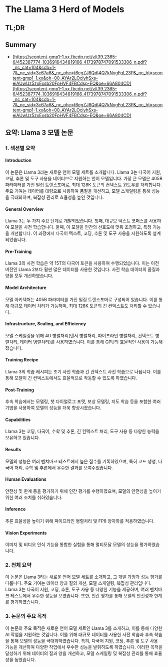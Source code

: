 # The Llama 3 Herd of Models
## TL;DR
## Summary
- [https://scontent-gmp1-1.xx.fbcdn.net/v/t39.2365-6/452387774_1036916434819166_4173978747091533306_n.pdf?_nc_cat=104&ccb=1-7&_nc_sid=3c67a6&_nc_ohc=t6egZJ8QdI4Q7kNvgFqL23P&_nc_ht=scontent-gmp1-1.xx&oh=00_AYAr2LOciyhSxs-eiAUwUz5zxExsb20FpHVF4FBCdsp-EQ&oe=66A804CD](https://scontent-gmp1-1.xx.fbcdn.net/v/t39.2365-6/452387774_1036916434819166_4173978747091533306_n.pdf?_nc_cat=104&ccb=1-7&_nc_sid=3c67a6&_nc_ohc=t6egZJ8QdI4Q7kNvgFqL23P&_nc_ht=scontent-gmp1-1.xx&oh=00_AYAr2LOciyhSxs-eiAUwUz5zxExsb20FpHVF4FBCdsp-EQ&oe=66A804CD)

## 요약: Llama 3 모델 논문

### 1. 섹션별 요약

#### Introduction
이 논문은 Llama 3라는 새로운 언어 모델 세트를 소개합니다. Llama 3는 다국어 지원, 코딩, 추론 및 도구 사용을 네이티브로 지원하는 언어 모델입니다. 가장 큰 모델은 405B 파라미터를 가진 밀집 트랜스포머로, 최대 128K 토큰의 컨텍스트 윈도우를 처리합니다. 주요 기여는 데이터를 대량으로 사용하여 품질을 개선하고, 모델 스케일링을 통해 성능을 극대화하며, 복잡성 관리로 효율성을 높인 것입니다.

#### General Overview
Llama 3는 두 가지 주요 단계로 개발되었습니다. 첫째, 대규모 텍스트 코퍼스를 사용하여 모델을 사전 학습합니다. 둘째, 이 모델을 인간의 선호도에 맞춰 조정하고, 특정 기능을 개선합니다. 이 과정에서 다국어 텍스트, 코딩, 추론 및 도구 사용을 지원하도록 설계되었습니다.

#### Pre-Training
Llama 3의 사전 학습은 약 15T의 다국어 토큰을 사용하여 수행되었습니다. 이는 이전 버전인 Llama 2보다 훨씬 많은 데이터를 사용한 것입니다. 사전 학습 데이터의 품질과 양을 모두 개선하였습니다.

#### Model Architecture
모델 아키텍처는 405B 파라미터를 가진 밀집 트랜스포머로 구성되어 있습니다. 이를 통해 대규모 데이터 처리가 가능하며, 최대 128K 토큰의 긴 컨텍스트도 처리할 수 있습니다.

#### Infrastructure, Scaling, and Efficiency
모델 스케일링을 위해 4D 병렬처리(텐서 병렬처리, 파이프라인 병렬처리, 컨텍스트 병렬처리, 데이터 병렬처리)를 사용하였습니다. 이를 통해 GPU의 효율적인 사용이 가능해졌습니다.

#### Training Recipe
Llama 3의 학습 레시피는 초기 사전 학습과 긴 컨텍스트 사전 학습으로 나뉩니다. 이를 통해 모델이 긴 컨텍스트에서도 효율적으로 작동할 수 있도록 하였습니다.

#### Post-Training
후속 학습에서는 모델링, 챗 다이얼로그 포맷, 보상 모델링, 지도 학습 등을 포함한 여러 기법을 사용하여 모델의 성능을 더욱 향상시켰습니다.

#### Capabilities
Llama 3는 코딩, 다국어, 수학 및 추론, 긴 컨텍스트 처리, 도구 사용 등 다양한 능력을 보유하고 있습니다.

#### Results
모델의 성능은 여러 벤치마크 테스트에서 높은 점수를 기록하였으며, 특히 코드 생성, 다국어 처리, 수학 및 추론에서 우수한 결과를 보여주었습니다.

#### Human Evaluations
안전성 및 한계 등을 평가하기 위해 인간 평가를 수행하였으며, 모델의 안전성을 높이기 위한 여러 조치를 취하였습니다.

#### Inference
추론 효율성을 높이기 위해 파이프라인 병렬처리 및 FP8 양자화를 적용하였습니다.

#### Vision Experiments
이미지 및 비디오 인식 기능을 통합한 실험을 통해 멀티모달 모델의 성능을 평가하였습니다.

### 2. 전체 요약
이 논문은 Llama 3라는 새로운 언어 모델 세트를 소개하고, 그 개발 과정과 성능 평가를 다룹니다. 주요 기여는 데이터 양과 질의 개선, 모델 스케일링, 복잡성 관리입니다. Llama 3는 다국어 지원, 코딩, 추론, 도구 사용 등 다양한 기능을 제공하며, 여러 벤치마크 테스트에서 우수한 성능을 보였습니다. 또한, 인간 평가를 통해 모델의 안전성과 한계를 평가하였습니다.

### 3. 논문의 주요 목적
이 논문의 주요 목적은 새로운 언어 모델 세트인 Llama 3를 소개하고, 이를 통해 다양한 AI 작업을 지원하는 것입니다. 이를 위해 대규모 데이터를 사용한 사전 학습과 후속 학습을 통해 모델의 성능을 극대화하였습니다. 특히, 다국어 지원, 코딩, 추론 및 도구 사용 기능을 개선하여 다양한 작업에서 우수한 성능을 발휘하도록 하였습니다. 이러한 목적을 달성하기 위해 데이터의 질과 양을 개선하고, 모델 스케일링 및 복잡성 관리를 통해 효율성을 높였습니다.
